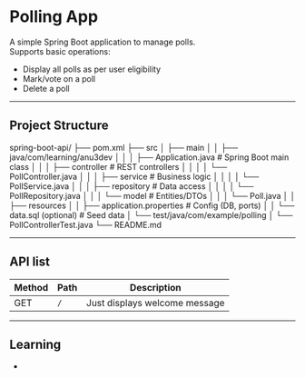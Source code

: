 # Polling App

A simple Spring Boot application to manage polls.  
Supports basic operations:
- Display all polls as per user eligibility
- Mark/vote on a poll
- Delete a poll

---

## Project Structure

spring-boot-api/
├── pom.xml
├── src
│ ├── main
│ │ ├── java/com/learning/anu3dev
│ │ │ ├── Application.java # Spring Boot main class
│ │ │ ├── controller # REST controllers
│ │ │ │ └── PollController.java
│ │ │ ├── service # Business logic
│ │ │ │ └── PollService.java
│ │ │ ├── repository # Data access
│ │ │ │ └── PollRepository.java
│ │ │ └── model # Entities/DTOs
│ │ │ 	└── Poll.java
│ │ ├── resources
│ │ ├── application.properties # Config (DB, ports)
│ │ └── data.sql (optional) # Seed data
│ └── test/java/com/example/polling
│ └── PollControllerTest.java
└── README.md

---

## API list

|Method|Path|Description|
|--------|----------|---------------------|
|GET|`/`|Just displays welcome message|

---

## Learning

- 